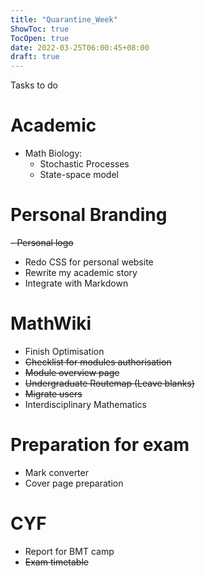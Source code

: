 ```yaml
---
title: "Quarantine_Week"
ShowToc: true
TocOpen: true
date: 2022-03-25T06:00:45+08:00
draft: true
---
```


Tasks to do

# Academic
- Math Biology:
    - Stochastic Processes
    - State-space model

# Personal Branding
~~- Personal logo~~
- Redo CSS for personal website
- Rewrite my academic story
- Integrate with Markdown

# MathWiki
- Finish Optimisation
- ~~Checklist for modules authorisation~~
- ~~Module overview page~~
- ~~Undergraduate Routemap (Leave blanks)~~
- ~~Migrate users~~
- Interdisciplinary Mathematics

# Preparation for exam
- Mark converter
- Cover page preparation

# CYF
- Report for BMT camp
- ~~Exam timetable~~

